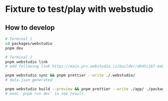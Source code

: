 # Fixture to test/play with webstudio

## How to develop

```bash
# Terminal 1
cd packages/webstudio
pnpm dev
```

```bash
# Terminal 2
pnpm webstudio link
# add following link https://main.prs.webstudio.is/builder/d845c167-ea07-4875-b08d-83e97c09dcce?authToken=e9d1343f-9298-4fd3-a66e-f89a5af2dd93

pnpm webstudio sync && pnpm prettier --write ./.webstudio/
# data.json generated

pnpm webstudio build --preview && pnpm prettier --write ./app/ ./package.json
# exec `pnpm run dev` to see result
```
